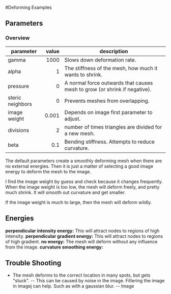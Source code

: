 #Deforming Examples
## Parameters

### Overview

| parameter | value | description |
| --------- | ----: | ----------- |
| gamma     | 1000  | Slows down deformation rate. |
| alpha     | 1  | The stiffness of the mesh, how much it wants to shrink. |
| pressure     | 0  | A normal force outwards that causes mesh to grow (or shrink if negative). |
| steric neighbors     | 0  | Prevents meshes from overlapping. |
| image weight     | 0.001  | Depends on image first parameter to adjust. |
| divisions     | 2  | number of times triangles are divided for a new mesh. |
| beta     | 0.1  | Bending stiffness. Attempts to reduce curvature. |

The default parameters create a smoothly deforming mesh when there are no
external energies. Then it is just a matter of selecting a good image
energy to deform the mesh to the image.

I find the image weight by guess and check because it changes frequently. 
When the image weight is too low, the mesh will deform freely, and pretty much shrink.
It will smooth out curvature and get smaller.

If the image weight is much to large, then the mesh will deform wildly.

## Energies

  **perpendicular intensity energy:** This will attract nodes to regions of high intensity.
  **perpendicular gradient energy:** This will attract nodes to regions of high gradient.
  **no energy:** The mesh will deform without any influence from the image.
  **curvature smoothing energy:**  

## Trouble Shooting

- The mesh deforms to the correct location in many spots, but gets "stuck". 
-- This can be caused by noise in the image. Filtering the image in imagej can help. Such as with a gaussian blur. 
-- Image 
